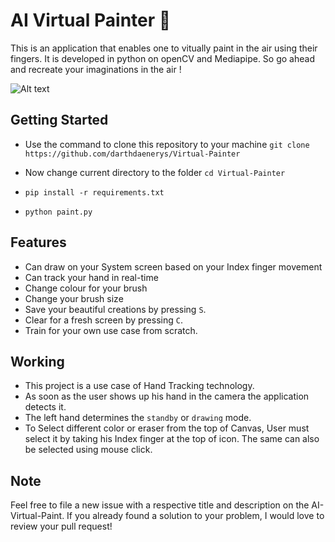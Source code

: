 # AI Virtual Painter 🎨

This is an application that enables one to vitually paint in the air using their fingers. It is developed in python on openCV and Mediapipe. So go ahead and recreate your imaginations in the air !

![Alt text](paint.gif)

## Getting Started

- Use the command to clone this repository to your machine
`git clone https://github.com/darthdaenerys/Virtual-Painter`

- Now change current directory to the folder `cd Virtual-Painter`

- `pip install -r requirements.txt`

- `python paint.py`

## Features

- Can draw on your System screen based on your Index finger movement
- Can track your hand in real-time
- Change colour for your brush
- Change your brush size
- Save your beautiful creations by pressing `S`.
- Clear for a fresh screen by pressing `C`.
- Train for your own use case from scratch.

## Working

- This project is a use case of Hand Tracking technology.
- As soon as the user shows up his hand in the camera the application detects it.
- The left hand determines the `standby` or `drawing` mode.
- To Select different color or eraser from the top of Canvas, User must select it by taking his Index finger at the top of icon. The same can also be selected using mouse click.

## Note

Feel free to file a new issue with a respective title and description on the AI-Virtual-Paint. If you already found a solution to your problem, I would love to review your pull request!
